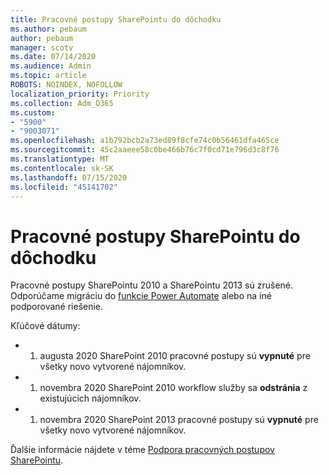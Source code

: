 ```yaml
---
title: Pracovné postupy SharePointu do dôchodku
ms.author: pebaum
author: pebaum
manager: scotv
ms.date: 07/14/2020
ms.audience: Admin
ms.topic: article
ROBOTS: NOINDEX, NOFOLLOW
localization_priority: Priority
ms.collection: Adm_O365
ms.custom:
- "5900"
- "9003071"
ms.openlocfilehash: a1b792bcb2a73ed89f8cfe74c0b56461dfa465ce
ms.sourcegitcommit: 45c2aaeee58c0be466b76c7f0cd71e796d3c8f76
ms.translationtype: MT
ms.contentlocale: sk-SK
ms.lasthandoff: 07/15/2020
ms.locfileid: "45141702"
---
```

# <a name="sharepoint-workflows-retiring"></a>Pracovné postupy SharePointu do dôchodku

Pracovné postupy SharePointu 2010 a SharePointu 2013 sú zrušené. Odporúčame migráciu do [funkcie Power Automate](https://docs.microsoft.com/power-automate/getting-started) alebo na iné podporované riešenie. 

Kľúčové dátumy:

- 1. augusta 2020 SharePoint 2010 pracovné postupy sú **vypnuté** pre všetky novo vytvorené nájomníkov.

- 1. novembra 2020 SharePoint 2010 workflow služby sa **odstránia** z existujúcich nájomníkov.

- 1. novembra 2020 SharePoint 2013 pracovné postupy sú **vypnuté** pre všetky novo vytvorené nájomníkov.

Ďalšie informácie nájdete v téme [Podpora pracovných postupov SharePointu](https://aka.ms/sp-workflows-support).